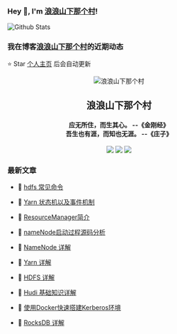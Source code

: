 ### Hey 👋, I'm [浪浪山下那个村](https://www/zeekling.cn)! 

![Github Stats](https://github-readme-stats-zeekling.vercel.app/api?username=zeekling&show_icons=true) 

### 我在博客[浪浪山下那个村](https://www/zeekling.cn)的近期动态
⭐️ Star [个人主页](https://github.com/zeekling) 后会自动更新

<p align="center"><img alt="浪浪山下那个村" src="https://pan.zeekling.cn/zeekling/blog/logo.th.png"></p><h2 align="center"> 浪浪山下那个村 </h2>

<h4 align="center">应无所住，而生其心。 --《金刚经》<br>吾生也有涯，而知也无涯。 --《庄子》</h4>
<p align="center"><a title="浪浪山下那个村" target="_blank" href="https://github.com/zeekling/zeekling"><img src="https://img.shields.io/github/last-commit/zeekling/zeekling.svg?style=flat-square&color=FF9900"></a>
<a title="GitHub repo size in bytes" target="_blank" href="https://github.com/zeekling/zeekling"><img src="https://img.shields.io/github/repo-size/zeekling/zeekling.svg?style=flat-square"></a>
<a title="Hits" target="_blank" href="https://github.com/zeekling/hits"><img src="https://hits.b3log.org/zeekling/zeekling.svg"></a></p>

### 最新文章

* 📝 [hdfs 常见命令](https://www.zeekling.cn/articles/2023/11/29/1701269553962.html) 
 
* 📝 [Yarn 状态机以及事件机制](https://www.zeekling.cn/articles/2023/11/28/1701184404701.html) 
 
* 📝 [ResourceManager简介](https://www.zeekling.cn/articles/2023/11/25/1700923678066.html) 
 
* 📝 [nameNode启动过程源码分析](https://www.zeekling.cn/articles/2023/11/05/1699156894407.html) 
 
* 📝 [NameNode 详解](https://www.zeekling.cn/articles/2023/11/04/1699081992102.html) 
 
* 📝 [Yarn 详解](https://www.zeekling.cn/articles/2023/10/22/1697967064322.html) 
 
* 📝 [HDFS 详解](https://www.zeekling.cn/articles/2023/10/22/1697967013370.html) 
 
* 📝 [Hudi 基础知识详解](https://www.zeekling.cn/articles/2023/09/28/1695909094599.html) 
 
* 📝 [使用Docker快速搭建Kerberos环境](https://www.zeekling.cn/articles/2022/07/16/1657963320555.html) 
 
* 📝 [RocksDB 详解](https://www.zeekling.cn/articles/2023/09/23/1695451402168.html) 
 




